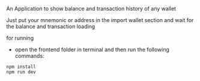 An Application to show balance and transaction history of any wallet

Just put your mnemonic or address in the import wallet section and wait for the balance and transaction loading

for running 
- open the frontend folder in terminal and then run the following commands:
```
npm install
npm run dev
```
